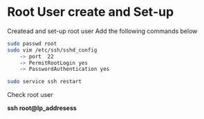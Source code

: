# Root User create and Set-up


Createad and set-up root user
Add the following commands below

``` bash
sudo passwd root
sudo vim /etc/ssh/sshd_config
    -> port  22
	-> PermitRootLogin yes
	-> PasswordAuthentication yes 

sudo service ssh restart

``` 

Check root user

**ssh root@Ip_addresess**